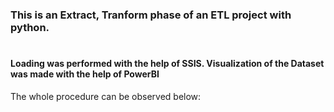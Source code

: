 ### This is an Extract, Tranform phase of an ETL project with python. 
#
#### Loading was performed with the help of SSIS. Visualization of the Dataset was made with the help of PowerBI

The whole procedure can be observed below:

